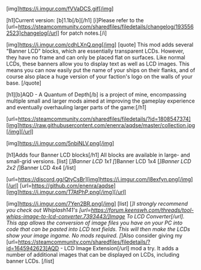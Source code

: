 [img]https://i.imgur.com/fVVaDCS.gif[/img]

[h1]Current version: [b]1.1b[/b][/h1]
[i]Please refer to the [url=https://steamcommunity.com/sharedfiles/filedetails/changelog/1935562523]changelog[/url] for patch notes.[/i]

[img]https://i.imgur.com/cdhLXnQ.png[/img]
[quote]
This mod adds several "Banner LCD" blocks, which are essentially transparent LCDs. However, they have no frame and can only be placed flat on surfaces. Like normal LCDs, these banners allow you to display text as well as LCD images. This means you can now easily put the name of your ships on their flanks, and of course also place a huge version of your faction's logo on the walls of your base.
[/quote]

[h1][b]AQD - A Quantum of Depth[/b] is a project of mine, encompassing multiple small and larger mods aimed at improving the gameplay experience and eventually overhauling larger parts of the game:[/h1]

[url=https://steamcommunity.com/sharedfiles/filedetails/?id=1808547374][img]https://raw.githubusercontent.com/enenra/aqdse/master/collection.jpg[/img][/url]

[img]https://i.imgur.com/5nbiNLV.png[/img]

[h1]Adds four Banner LCD blocks[/h1]
All blocks are available in large- and small-grid versions.
[list]
[*]Banner LCD 1x1
[*]Banner LCD 1x4
[*]Banner LCD 2x2
[*]Banner LCD 4x4
[/list]

[url=https://discord.gg/QtyCsBr][img]https://i.imgur.com/l8exfyn.png[/img][/url]
[url=https://github.com/enenra/aqdse][img]https://i.imgur.com/T7AtPhP.png[/img][/url]

[img]https://i.imgur.com/7Yen2BR.png[/img]
[list]
[*]I strongly recommend you check out Whiplash141's [url=https://forum.keenswh.com/threads/tool-whips-image-to-lcd-converter.7393443/]Image To LCD Converter[/url]. This app allows the conversion of image files you have on your PC into code that can be pasted into LCD text fields. This will then make the LCDs show your image ingame. No mods required.
[*]Also consider giving my [url=https://steamcommunity.com/sharedfiles/filedetails/?id=1645942623]AQD - LCD Image Extension[/url] mod a try. It adds a number of additional images that can be displayed on LCDs, including banner LCDs.
[/list]